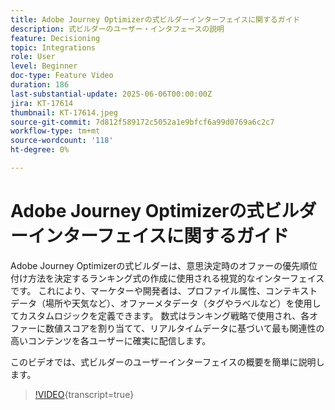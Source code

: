 ```yaml
---
title: Adobe Journey Optimizerの式ビルダーインターフェイスに関するガイド
description: 式ビルダーのユーザー・インタフェースの説明
feature: Decisioning
topic: Integrations
role: User
level: Beginner
doc-type: Feature Video
duration: 186
last-substantial-update: 2025-06-06T00:00:00Z
jira: KT-17614
thumbnail: KT-17614.jpeg
source-git-commit: 7d812f589172c5052a1e9bfcf6a99d0769a6c2c7
workflow-type: tm+mt
source-wordcount: '118'
ht-degree: 0%

---
```


# Adobe Journey Optimizerの式ビルダーインターフェイスに関するガイド

Adobe Journey Optimizerの式ビルダーは、意思決定時のオファーの優先順位付け方法を決定するランキング式の作成に使用される視覚的なインターフェイスです。 これにより、マーケターや開発者は、プロファイル属性、コンテキストデータ（場所や天気など）、オファーメタデータ（タグやラベルなど）を使用してカスタムロジックを定義できます。 数式はランキング戦略で使用され、各オファーに数値スコアを割り当てて、リアルタイムデータに基づいて最も関連性の高いコンテンツを各ユーザーに確実に配信します。


このビデオでは、式ビルダーのユーザーインターフェイスの概要を簡単に説明します。

>[!VIDEO](https://video.tv.adobe.com/v/3463740?quality=12&learn=on&captions=jpn){transcript=true}
